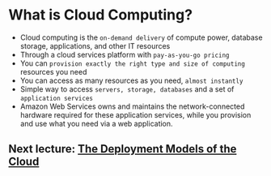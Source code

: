 # What is Cloud Computing?

- Cloud computing is the ```on-demand delivery``` of compute power, database storage,
applications, and other IT resources
- Through a cloud services platform with ```pay-as-you-go pricing```
- You can ```provision exactly the right type and size of computing``` resources you need
- You can access as many resources as you need, ```almost instantly```
- Simple way to access ```servers, storage, databases``` and a set of ```application services```
- Amazon Web Services owns and maintains the network-connected hardware
required for these application services, while you provision and use what you need
via a web application.

## Next lecture: [The Deployment Models of the Cloud](models-of-cloud.md)
